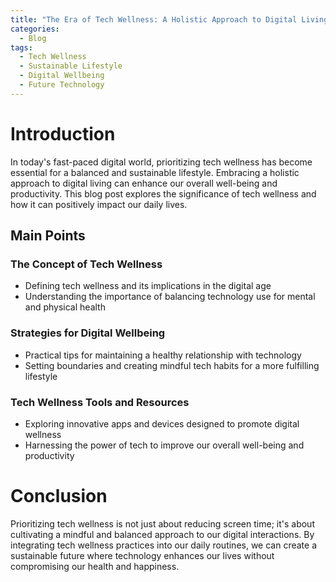 ```yaml
---
title: "The Era of Tech Wellness: A Holistic Approach to Digital Living"
categories:
  - Blog
tags:
  - Tech Wellness
  - Sustainable Lifestyle
  - Digital Wellbeing
  - Future Technology
---
```


# Introduction
In today's fast-paced digital world, prioritizing tech wellness has become essential for a balanced and sustainable lifestyle. Embracing a holistic approach to digital living can enhance our overall well-being and productivity. This blog post explores the significance of tech wellness and how it can positively impact our daily lives.

## Main Points
### The Concept of Tech Wellness
- Defining tech wellness and its implications in the digital age
- Understanding the importance of balancing technology use for mental and physical health

### Strategies for Digital Wellbeing
- Practical tips for maintaining a healthy relationship with technology
- Setting boundaries and creating mindful tech habits for a more fulfilling lifestyle

### Tech Wellness Tools and Resources
- Exploring innovative apps and devices designed to promote digital wellness
- Harnessing the power of tech to improve our overall well-being and productivity

# Conclusion
Prioritizing tech wellness is not just about reducing screen time; it's about cultivating a mindful and balanced approach to our digital interactions. By integrating tech wellness practices into our daily routines, we can create a sustainable future where technology enhances our lives without compromising our health and happiness.